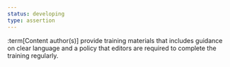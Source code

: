 ```yaml
---
status: developing
type: assertion
---
```


:term[Content author(s)] provide training materials that includes guidance on clear language and a policy that editors are required to complete the training regularly.
